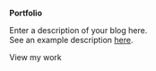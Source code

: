 **Portfolio**
<divider width="w-1/3" />

Enter a description of your blog here. \
See an example description [here](https://github.com/cal-overflow/site/blob/master/src/content/home/portfolio-preview.md?plain=1).

<nuxt-link to="portfolio" class="text-primary-light dark:text-primary-dark underline hover:no-underline transition">
  View my work
</nxut-link>